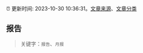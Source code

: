 :alarm_clock: 更新时间: 2023-10-30 10:36:31。[文章来源](/README.md)、[文章分类](/TAGS.md)

## 报告


> 关键字：`报告`、`月报`



